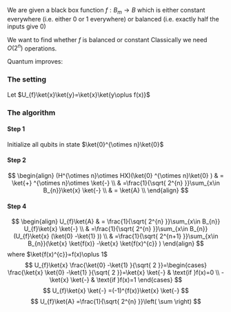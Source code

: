 We are given a black box function $f:B_{m}\to B$ which is either constant everywhere (i.e. either 0 or 1 everywhere)
or balanced (i.e. exactly half the inputs give 0)

We want to find whether $f$ is balanced or constant
Classically we need $O(2^{n})$ operations.

Quantum improves:
### The setting
Let $U_{f}\ket{x}\ket{y}=\ket{x}\ket{y\oplus f(x)}$
### The algorithm
#### Step 1
Initialize all qubits in state $\ket{0}^{\otimes n}\ket{0}$
#### Step 2
$$
\begin{align}
(H^{\otimes n}\otimes HX)(\ket{0} ^{\otimes n}\ket{0} )  & = \ket{+} ^{\otimes n}\otimes \ket{-}  \\
 & =\frac{1}{\sqrt{ 2^{n} }}\sum_{x\in B_{n}}\ket{x} \ket{-} \\
 & = \ket{A}  \\
\end{align}
$$
#### Step 4
$$
\begin{align}
U_{f}\ket{A}  & = \frac{1}{\sqrt{ 2^{n} }}\sum_{x\in B_{n}} U_{f}\ket{x} \ket{-}  \\
 & =\frac{1}{\sqrt{ 2^{n} }}\sum_{x\in B_{n}}(U_{f}\ket{x} (\ket{0} -\ket{1} )) \\
 & =\frac{1}{\sqrt{ 2^{n+1} }}\sum_{x\in B_{n}}(\ket{x} \ket{f(x)} -\ket{x} \ket{f(x)^{c}} )
\end{align}
$$
where $\ket{f(x)^{c}}=f(x)\oplus 1$
$$
U_{f}\ket{x} \frac{\ket{0} -\ket{1} }{\sqrt{ 2 }}=\begin{cases}
\frac{\ket{x} \ket{0} -\ket{1} }{\sqrt{ 2 }}=\ket{x} \ket{-}  & \text{if }f(x)=0 \\
-\ket{x} \ket{-}  & \text{if }f(x)=1
\end{cases}
$$
$$
U_{f}\ket{x} \ket{-} =(-1)^{f(x)}\ket{x} \ket{-} 
$$
$$
U_{f}\ket{A} =\frac{1}{\sqrt{ 2^{n} }}\left( \sum \right)
$$